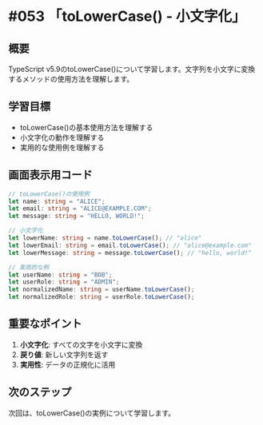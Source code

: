# #053 「toLowerCase() - 小文字化」

## 概要
TypeScript v5.9のtoLowerCase()について学習します。文字列を小文字に変換するメソッドの使用方法を理解します。

## 学習目標
- toLowerCase()の基本使用方法を理解する
- 小文字化の動作を理解する
- 実用的な使用例を理解する

## 画面表示用コード

```typescript
// toLowerCase()の使用例
let name: string = "ALICE";
let email: string = "ALICE@EXAMPLE.COM";
let message: string = "HELLO, WORLD!";

// 小文字化
let lowerName: string = name.toLowerCase(); // "alice"
let lowerEmail: string = email.toLowerCase(); // "alice@example.com"
let lowerMessage: string = message.toLowerCase(); // "hello, world!"

// 実用的な例
let userName: string = "BOB";
let userRole: string = "ADMIN";
let normalizedName: string = userName.toLowerCase();
let normalizedRole: string = userRole.toLowerCase();
```

## 重要なポイント
1. **小文字化**: すべての文字を小文字に変換
2. **戻り値**: 新しい文字列を返す
3. **実用性**: データの正規化に活用

## 次のステップ
次回は、toLowerCase()の実例について学習します。